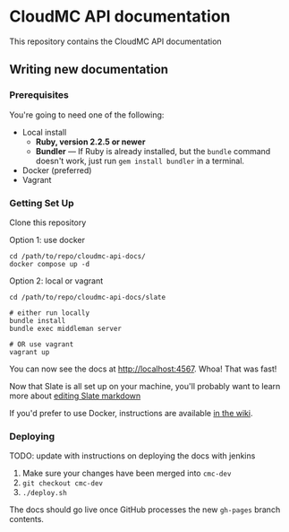# CloudMC API documentation

This repository contains the CloudMC API documentation

## Writing new documentation

### Prerequisites

You're going to need one of the following:

- Local install
  - **Ruby, version 2.2.5 or newer**
  - **Bundler** — If Ruby is already installed, but the `bundle` command doesn't work, just run `gem install bundler` in a terminal.
- Docker (preferred)
- Vagrant

### Getting Set Up

Clone this repository

Option 1: use docker

```shell
cd /path/to/repo/cloudmc-api-docs/
docker compose up -d
```

Option 2: local or vagrant

```shell
cd /path/to/repo/cloudmc-api-docs/slate

# either run locally
bundle install
bundle exec middleman server

# OR use vagrant
vagrant up
```

You can now see the docs at [http://localhost:4567](http://localhost:4567). Whoa! That was fast!

Now that Slate is all set up on your machine, you'll probably want to learn more about [editing Slate markdown](https://github.com/lord/slate/wiki/Markdown-Syntax)

If you'd prefer to use Docker, instructions are available [in the wiki](https://github.com/lord/slate/wiki/Docker).

### Deploying

TODO: update with instructions on deploying the docs with jenkins

1. Make sure your changes have been merged into `cmc-dev`
2. `git checkout cmc-dev`
3. `./deploy.sh`

The docs should go live once GitHub processes the new `gh-pages` branch contents.

